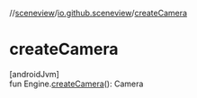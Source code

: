 //[sceneview](../../index.md)/[io.github.sceneview](index.md)/[createCamera](create-camera.md)

# createCamera

[androidJvm]\
fun Engine.[createCamera](create-camera.md)(): Camera
